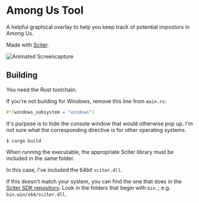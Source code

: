 # Among Us Tool

A helpful graphical overlay to help you keep track of potential impostors in Among Us.

Made with [Sciter](https://sciter.com).

![Animated Screencapture](screencapture.gif)

## Building

You need the Rust toolchain.

If you're not building for Windows, remove this line from `main.rs`:

```rust
#![windows_subsystem = "windows"]
```

It's purpose is to hide the console window that would otherwise pop up.  I'm not sure what the corresponding directive is for other operating systems.

```
$ cargo build
```

When running the executable, the appropriate Sciter library must be included in the same folder.

In this case, I've included the 64bit `sciter.dll`.

If this doesn't match your system, you can find the one that does in the [Sciter SDK repository](https://github.com/c-smile/sciter-sdk). Look in the folders that begin with `bin.`; e.g. `bin.win/x64/sciter.dll`.